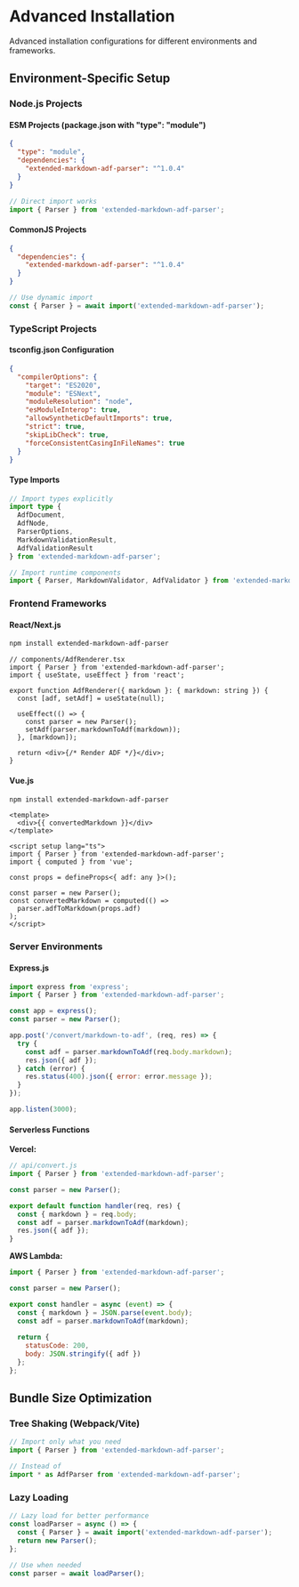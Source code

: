 # Advanced Installation

Advanced installation configurations for different environments and frameworks.

## Environment-Specific Setup

### Node.js Projects

#### ESM Projects (package.json with "type": "module")

```json
{
  "type": "module",
  "dependencies": {
    "extended-markdown-adf-parser": "^1.0.4"
  }
}
```

```javascript
// Direct import works
import { Parser } from 'extended-markdown-adf-parser';
```

#### CommonJS Projects

```json
{
  "dependencies": {
    "extended-markdown-adf-parser": "^1.0.4"
  }
}
```

```javascript
// Use dynamic import
const { Parser } = await import('extended-markdown-adf-parser');
```

### TypeScript Projects

#### tsconfig.json Configuration

```json
{
  "compilerOptions": {
    "target": "ES2020",
    "module": "ESNext",
    "moduleResolution": "node",
    "esModuleInterop": true,
    "allowSyntheticDefaultImports": true,
    "strict": true,
    "skipLibCheck": true,
    "forceConsistentCasingInFileNames": true
  }
}
```

#### Type Imports

```typescript
// Import types explicitly
import type { 
  AdfDocument, 
  AdfNode, 
  ParserOptions,
  MarkdownValidationResult,
  AdfValidationResult 
} from 'extended-markdown-adf-parser';

// Import runtime components
import { Parser, MarkdownValidator, AdfValidator } from 'extended-markdown-adf-parser';
```

### Frontend Frameworks

#### React/Next.js

```bash
npm install extended-markdown-adf-parser
```

```tsx
// components/AdfRenderer.tsx
import { Parser } from 'extended-markdown-adf-parser';
import { useState, useEffect } from 'react';

export function AdfRenderer({ markdown }: { markdown: string }) {
  const [adf, setAdf] = useState(null);
  
  useEffect(() => {
    const parser = new Parser();
    setAdf(parser.markdownToAdf(markdown));
  }, [markdown]);
  
  return <div>{/* Render ADF */}</div>;
}
```

#### Vue.js

```bash
npm install extended-markdown-adf-parser
```

```vue
<template>
  <div>{{ convertedMarkdown }}</div>
</template>

<script setup lang="ts">
import { Parser } from 'extended-markdown-adf-parser';
import { computed } from 'vue';

const props = defineProps<{ adf: any }>();

const parser = new Parser();
const convertedMarkdown = computed(() => 
  parser.adfToMarkdown(props.adf)
);
</script>
```

### Server Environments

#### Express.js

```javascript
import express from 'express';
import { Parser } from 'extended-markdown-adf-parser';

const app = express();
const parser = new Parser();

app.post('/convert/markdown-to-adf', (req, res) => {
  try {
    const adf = parser.markdownToAdf(req.body.markdown);
    res.json({ adf });
  } catch (error) {
    res.status(400).json({ error: error.message });
  }
});

app.listen(3000);
```

#### Serverless Functions

**Vercel:**
```javascript
// api/convert.js
import { Parser } from 'extended-markdown-adf-parser';

const parser = new Parser();

export default function handler(req, res) {
  const { markdown } = req.body;
  const adf = parser.markdownToAdf(markdown);
  res.json({ adf });
}
```

**AWS Lambda:**
```javascript
import { Parser } from 'extended-markdown-adf-parser';

const parser = new Parser();

export const handler = async (event) => {
  const { markdown } = JSON.parse(event.body);
  const adf = parser.markdownToAdf(markdown);
  
  return {
    statusCode: 200,
    body: JSON.stringify({ adf })
  };
};
```

## Bundle Size Optimization

### Tree Shaking (Webpack/Vite)

```javascript
// Import only what you need
import { Parser } from 'extended-markdown-adf-parser';

// Instead of
import * as AdfParser from 'extended-markdown-adf-parser';
```

### Lazy Loading

```javascript
// Lazy load for better performance
const loadParser = async () => {
  const { Parser } = await import('extended-markdown-adf-parser');
  return new Parser();
};

// Use when needed
const parser = await loadParser();
```